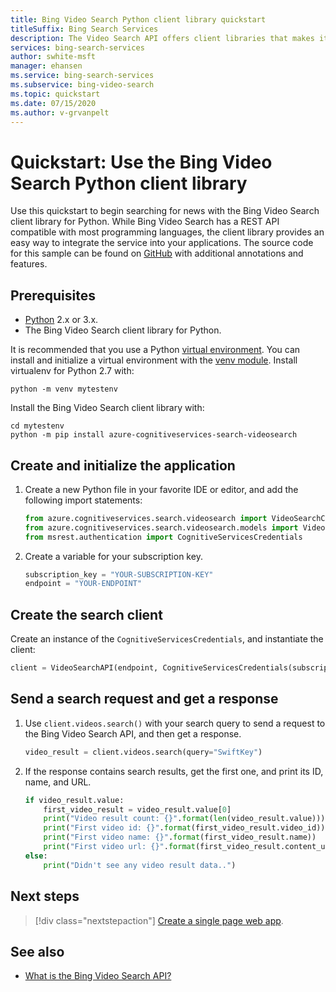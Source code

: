 ```yaml
---
title: Bing Video Search Python client library quickstart 
titleSuffix: Bing Search Services
description: The Video Search API offers client libraries that makes it easy to integrate search capabilities into your applications. Use this Python quickstart to send search requests and get back results.
services: bing-search-services
author: swhite-msft
manager: ehansen
ms.service: bing-search-services
ms.subservice: bing-video-search
ms.topic: quickstart
ms.date: 07/15/2020
ms.author: v-grvanpelt
---
```


# Quickstart: Use the Bing Video Search Python client library

Use this quickstart to begin searching for news with the Bing Video Search client library for Python. While Bing Video Search has a REST API compatible with most programming languages, the client library provides an easy way to integrate the service into your applications. The source code for this sample can be found on [GitHub](https://github.com/microsoft/bing-search-sdk-for-python/blob/main/samples/sdk/video_search_samples.py) with additional annotations and features.

<!--
[!INCLUDE [bing-video-search-signup-requirements](../../../../includes/bing-video-search-signup-requirements.md)]
-->

## Prerequisites

- [Python](https://www.python.org/) 2.x or 3.x.
- The Bing Video Search client library for Python.

It is recommended that you use a Python [virtual environment](https://docs.python.org/3/tutorial/venv.html). You can install and initialize a virtual environment with the [venv module](https://pypi.python.org/pypi/virtualenv). Install virtualenv for Python 2.7 with:

```console
python -m venv mytestenv
```

Install the Bing Video Search client library with:

```console
cd mytestenv
python -m pip install azure-cognitiveservices-search-videosearch
```

## Create and initialize the application

1. Create a new Python file in your favorite IDE or editor, and add the following import statements:

    ```python
    from azure.cognitiveservices.search.videosearch import VideoSearchClient
    from azure.cognitiveservices.search.videosearch.models import VideoPricing, VideoLength, VideoResolution, VideoInsightModule
    from msrest.authentication import CognitiveServicesCredentials
    ```

2. Create a variable for your subscription key. 

    ```python
    subscription_key = "YOUR-SUBSCRIPTION-KEY"
    endpoint = "YOUR-ENDPOINT"
    ```

## Create the search client

Create an instance of the `CognitiveServicesCredentials`, and instantiate the client:

```python
client = VideoSearchAPI(endpoint, CognitiveServicesCredentials(subscription_key))
```

## Send a search request and get a response

1. Use `client.videos.search()` with your search query to send a request to the Bing Video Search API, and then get a response.

    ```python
    video_result = client.videos.search(query="SwiftKey")
    ```

2. If the response contains search results, get the first one, and print its ID, name, and URL.

    ```python
    if video_result.value:
        first_video_result = video_result.value[0]
        print("Video result count: {}".format(len(video_result.value)))
        print("First video id: {}".format(first_video_result.video_id))
        print("First video name: {}".format(first_video_result.name))
        print("First video url: {}".format(first_video_result.content_url))
    else:
        print("Didn't see any video result data..")
    ```

## Next steps

> [!div class="nextstepaction"]
> [Create a single page web app](../../tutorial/bing-video-search-single-page-app.md).

## See also 

- [What is the Bing Video Search API?](../../overview.md)
<!--
- [Cognitive services .NET SDK samples](https://github.com/Azure-Samples/cognitive-services-dotnet-sdk-samples/tree/master/BingSearchv7)
-->

